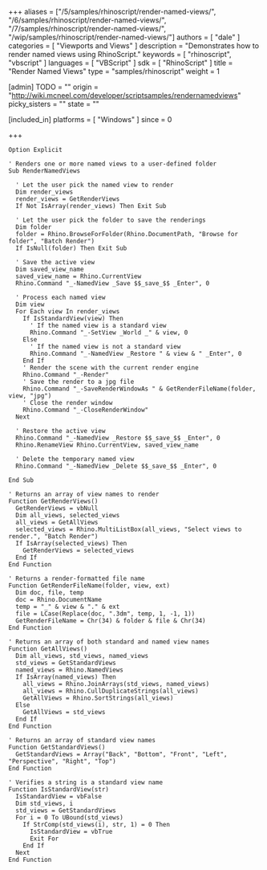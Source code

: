 +++
aliases = ["/5/samples/rhinoscript/render-named-views/", "/6/samples/rhinoscript/render-named-views/", "/7/samples/rhinoscript/render-named-views/", "/wip/samples/rhinoscript/render-named-views/"]
authors = [ "dale" ]
categories = [ "Viewports and Views" ]
description = "Demonstrates how to render named views using RhinoScript."
keywords = [ "rhinoscript", "vbscript" ]
languages = [ "VBScript" ]
sdk = [ "RhinoScript" ]
title = "Render Named Views"
type = "samples/rhinoscript"
weight = 1

[admin]
TODO = ""
origin = "http://wiki.mcneel.com/developer/scriptsamples/rendernamedviews"
picky_sisters = ""
state = ""

[included_in]
platforms = [ "Windows" ]
since = 0

+++

```vbnet
Option Explicit

' Renders one or more named views to a user-defined folder
Sub RenderNamedViews

  ' Let the user pick the named view to render
  Dim render_views
  render_views = GetRenderViews
  If Not IsArray(render_views) Then Exit Sub

  ' Let the user pick the folder to save the renderings  
  Dim folder  
  folder = Rhino.BrowseForFolder(Rhino.DocumentPath, "Browse for folder", "Batch Render")
  If IsNull(folder) Then Exit Sub

  ' Save the active view
  Dim saved_view_name
  saved_view_name = Rhino.CurrentView
  Rhino.Command "_-NamedView _Save $$_save_$$ _Enter", 0

  ' Process each named view
  Dim view
  For Each view In render_views
    If IsStandardView(view) Then
      ' If the named view is a standard view
      Rhino.Command "_-SetView _World _" & view, 0
    Else
      ' If the named view is not a standard view
      Rhino.Command "_-NamedView _Restore " & view & " _Enter", 0
    End If
    ' Render the scene with the current render engine
    Rhino.Command "_-Render"
    ' Save the render to a jpg file
    Rhino.Command "_-SaveRenderWindowAs " & GetRenderFileName(folder, view, "jpg")
    ' Close the render window
    Rhino.Command "_-CloseRenderWindow"    
  Next

  ' Restore the active view
  Rhino.Command "_-NamedView _Restore $$_save_$$ _Enter", 0
  Rhino.RenameView Rhino.CurrentView, saved_view_name

  ' Delete the temporary named view
  Rhino.Command "_-NamedView _Delete $$_save_$$ _Enter", 0

End Sub

' Returns an array of view names to render
Function GetRenderViews()
  GetRenderViews = vbNull  
  Dim all_views, selected_views
  all_views = GetAllViews
  selected_views = Rhino.MultiListBox(all_views, "Select views to render.", "Batch Render")
  If IsArray(selected_views) Then
    GetRenderViews = selected_views
  End If
End Function

' Returns a render-formatted file name
Function GetRenderFileName(folder, view, ext)
  Dim doc, file, temp
  doc = Rhino.DocumentName
  temp = "_" & view & "." & ext
  file = LCase(Replace(doc, ".3dm", temp, 1, -1, 1))
  GetRenderFileName = Chr(34) & folder & file & Chr(34)
End Function

' Returns an array of both standard and named view names
Function GetAllViews()
  Dim all_views, std_views, named_views
  std_views = GetStandardViews
  named_views = Rhino.NamedViews
  If IsArray(named_views) Then
    all_views = Rhino.JoinArrays(std_views, named_views)
    all_views = Rhino.CullDuplicateStrings(all_views)
    GetAllViews = Rhino.SortStrings(all_views)
  Else
    GetAllViews = std_views
  End If
End Function

' Returns an array of standard view names
Function GetStandardViews()
  GetStandardViews = Array("Back", "Bottom", "Front", "Left", "Perspective", "Right", "Top")
End Function

' Verifies a string is a standard view name
Function IsStandardView(str)
  IsStandardView = vbFalse
  Dim std_views, i
  std_views = GetStandardViews
  For i = 0 To UBound(std_views)
    If StrComp(std_views(i), str, 1) = 0 Then
      IsStandardView = vbTrue
      Exit For
    End If
  Next
End Function
```
